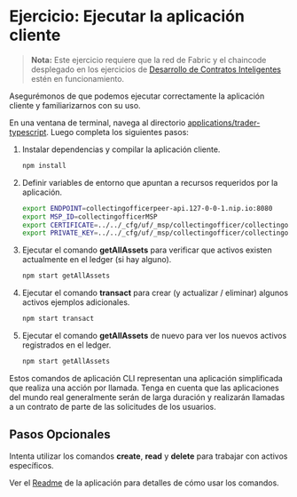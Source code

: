 # Ejercicio: Ejecutar la aplicación cliente

> **Nota:** Este ejercicio requiere que la red de Fabric y el chaincode desplegado en los ejercicios de [Desarrollo de Contratos Inteligentes](../SmartContractDev/) estén en funcionamiento.

Asegurémonos de que podemos ejecutar correctamente la aplicación cliente y familiarizarnos con su uso.

En una ventana de terminal, navega al directorio [applications/trader-typescript](../../applications/trader-typescript/). Luego completa los siguientes pasos:

1. Instalar dependencias y compilar la aplicación cliente.
    ```bash
    npm install
    ```

1. Definir variables de entorno que apuntan a recursos requeridos por la aplicación.
    ```bash
    export ENDPOINT=collectingofficerpeer-api.127-0-0-1.nip.io:8080
    export MSP_ID=collectingofficerMSP
    export CERTIFICATE=../../_cfg/uf/_msp/collectingofficer/collectingofficeradmin/msp/signcerts/cert.pem
    export PRIVATE_KEY=../../_cfg/uf/_msp/collectingofficer/collectingofficeradmin/msp/keystore/cert_sk
    ```

1. Ejecutar el comando **getAllAssets** para verificar que activos existen actualmente en el ledger (si hay alguno).
    ```bash
    npm start getAllAssets
    ```

1. Ejecutar el comando **transact** para crear (y actualizar / eliminar) algunos activos ejemplos adicionales.
    ```bash
    npm start transact
    ```

1. Ejecutar el comando **getAllAssets** de nuevo para ver los nuevos activos registrados en el ledger.
    ```bash
    npm start getAllAssets
    ```

Estos comandos de aplicación CLI representan una aplicación simplificada que realiza una acción por llamada. Tenga en cuenta que las aplicaciones del mundo real generalmente serán de larga duración y realizarán llamadas a un contrato de parte de las solicitudes de los usuarios.

## Pasos Opcionales

Intenta utilizar los comandos **create**, **read** y **delete** para trabajar con activos específicos.

Ver el [Readme](../../applications/trader-typescript/README.md) de la aplicación para detalles de cómo usar los comandos.
